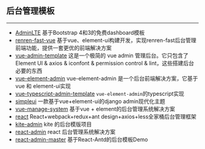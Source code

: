 ## 后台管理模板
------

* [AdminLTE](https://github.com/ColorlibHQ/AdminLTE) 基于Bootstrap 4和3的免费dashboard模板
* [renren-fast-vue](https://github.com/renrenio/renren-fast-vue) 基于vue、element-ui构建开发，实现renren-fast后台管理前端功能，提供一套更优的前端解决方案
* [vue-admin-template](https://github.com/PanJiaChen/vue-admin-template) 这是一个极简的 vue admin 管理后台。它只包含了 Element UI & axios & iconfont & permission control & lint，这些搭建后台必要的东西
* [vue-element-admin](https://github.com/PanJiaChen/vue-element-admin) vue-element-admin 是一个后台前端解决方案，它基于 vue 和 element-ui实现
* [vue-typescript-admin-template](https://github.com/Armour/vue-typescript-admin-template) `vue-element-admin`的typescript实现
* [simpleui](https://github.com/sea-team/simpleui) 一款基于vue+element-ui的django admin现代化主题
* [vue-manage-system](https://github.com/lin-xin/vue-manage-system) 基于vue + element的后台管理系统解决方案
* [react](https://github.com/duxianwei520/react) React+webpack+redux+ant design+axios+less全家桶后台管理框架
* [kite-admin](https://github.com/maoxiaoquan/kite-admin) kite 的后台模版项目
* [react-admin](https://github.com/yezihaohao/react-admin) react 后台管理系统解决方案
* [react-admin-master](https://github.com/z-9527/react-admin-master) 基于React-Antd的后台模板Demo